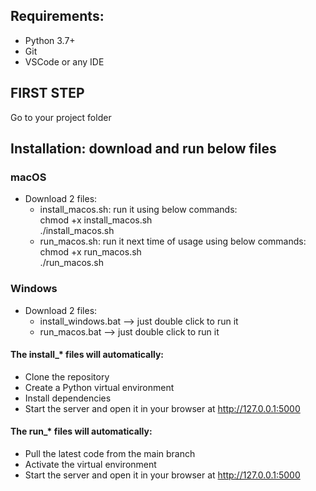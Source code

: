 ## Requirements:
- Python 3.7+
- Git
- VSCode or any IDE

## FIRST STEP
Go to your project folder

## Installation: download and run below files

### macOS
- Download 2 files:
  + install_macos.sh: run it using below commands:<br>
    chmod +x install_macos.sh <br>
    ./install_macos.sh <br>
  + run_macos.sh: run it next time of usage using below commands:<br>
    chmod +x run_macos.sh <br>
    ./run_macos.sh <br>

### Windows
- Download 2 files:
  + install_windows.bat  --> just double click to run it
  + run_macos.bat        --> just double click to run it

#### The install_* files will automatically:
- Clone the repository
- Create a Python virtual environment
- Install dependencies
- Start the server and open it in your browser at http://127.0.0.1:5000

#### The run_* files will automatically:
- Pull the latest code from the main branch
- Activate the virtual environment
- Start the server and open it in your browser at http://127.0.0.1:5000

